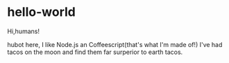 # hello-world
Hi,humans!

hubot here, I like Node.js an Coffeescript(that's what I'm made of!)
I've had tacos on the moon and find them far surperior to earth tacos.
